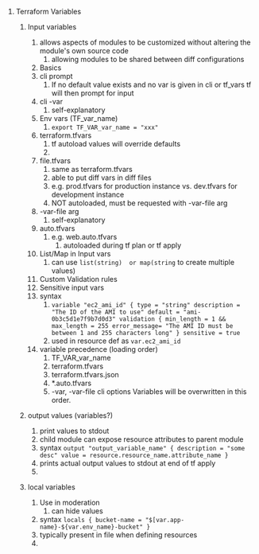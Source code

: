 1. Terraform Variables

   1. Input variables
      1. allows aspects of modules to be customized without altering the module's own source code
         1. allowing modules to be shared between diff configurations
      2. Basics
      3. cli prompt
         1. If no default value exists and no var is given in cli or tf_vars tf will then prompt for input
      4. cli -var
         1. self-explanatory
      5. Env vars (TF_var_name)
         1. `export TF_VAR_var_name = "xxx"`
      6. terraform.tfvars
         1. tf autoload values will override defaults
         2. 
      7. file.tfvars
         1. same as terraform.tfvars
         2. able to put diff vars in diff files
         3. e.g. prod.tfvars for production instance vs. dev.tfvars for development instance
         4. NOT autoloaded, must be requested with -var-file arg
      8. -var-file arg
         1. self-explanatory
      9. auto.tfvars
         1. e.g. web.auto.tfvars
            1. autoloaded during tf plan or tf apply
      10. List/Map in Input vars
          1. can use `list(string)  or map(string` to create multiple values)
      11. Custom Validation rules
      12. Sensitive input vars
      13. syntax
          1. `variable "ec2_ami_id" {
             type = "string"
             description = "The ID of the AMI to use"
             default = "ami-0b3c5d1e7f9b7d0d3"
             validation {
               min_length = 1 && max_length = 255
               error_message= "The AMI ID must be between 1 and 255 characters long"
             }
             sensitive = true`
          2. used in resource def as `var.ec2_ami_id`
      14. variable precedence (loading order)
          1. TF_VAR_var_name
          2. terraform.tfvars
          3. terraform.tfvars.json
          4. *.auto.tfvars
          5. -var, -var-file cli options
          Variables will be overwritten in this order.

   2. output values (variables?)
      1. print values to stdout
      2. child module can expose resource attributes to parent module
      3. syntax
      `output "output_variable_name" {
         description = "some desc"
         value = resource.resource_name.attribute_name
      }`
      4. prints actual output values to stdout at end of tf apply
      5. 

   3. local variables
      1. Use in moderation
         1. can hide values
      2. syntax
      `locals {
         bucket-name = "$[var.app-name}-${var.env_name}-bucket"
      }`
      3. typically present in file when defining resources 
      4. 
